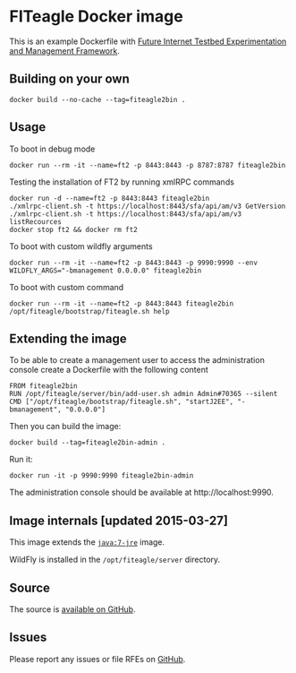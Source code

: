 # FITeagle Docker image

This is an example Dockerfile with [Future Internet Testbed Experimentation and Management Framework](https://github.com/FITeagle).

## Building on your own

    docker build --no-cache --tag=fiteagle2bin .

## Usage

To boot in debug mode

    docker run --rm -it --name=ft2 -p 8443:8443 -p 8787:8787 fiteagle2bin

Testing the installation of FT2 by running xmlRPC commands

    docker run -d --name=ft2 -p 8443:8443 fiteagle2bin
    ./xmlrpc-client.sh -t https://localhost:8443/sfa/api/am/v3 GetVersion
    ./xmlrpc-client.sh -t https://localhost:8443/sfa/api/am/v3 listRecources
    docker stop ft2 && docker rm ft2

To boot with custom wildfly arguments

    docker run --rm -it --name=ft2 -p 8443:8443 -p 9990:9990 --env WILDFLY_ARGS="-bmanagement 0.0.0.0" fiteagle2bin

To boot with custom command

    docker run --rm -it --name=ft2 -p 8443:8443 fiteagle2bin /opt/fiteagle/bootstrap/fiteagle.sh help

## Extending the image

To be able to create a management user to access the administration console create a Dockerfile with the following content

    FROM fiteagle2bin
    RUN /opt/fiteagle/server/bin/add-user.sh admin Admin#70365 --silent
    CMD ["/opt/fiteagle/bootstrap/fiteagle.sh", "startJ2EE", "-bmanagement", "0.0.0.0"]

Then you can build the image:

    docker build --tag=fiteagle2bin-admin .

Run it:

    docker run -it -p 9990:9990 fiteagle2bin-admin

The administration console should be available at http://localhost:9990.

## Image internals [updated 2015-03-27]

This image extends the [`java:7-jre`](https://github.com/docker-library/java/tree/master/openjdk-7-jre) image.

WildFly is installed in the `/opt/fiteagle/server` directory.

## Source

The source is [available on GitHub](https://github.com/FITeagle/bootstrap/tree/master/docker).

## Issues

Please report any issues or file RFEs on [GitHub](https://github.com/FITeagle/bootstrap/issues).
